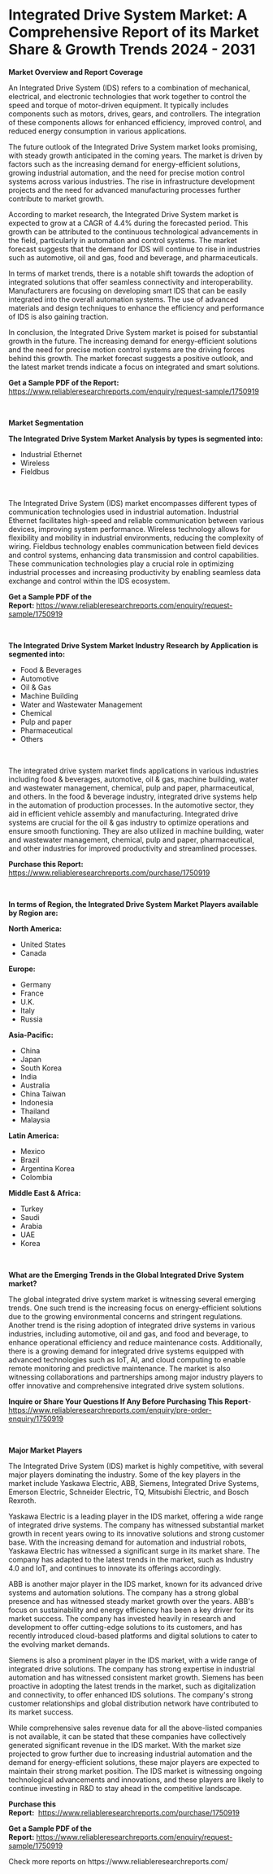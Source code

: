 <p><h1>Integrated Drive System Market: A Comprehensive Report of its Market Share & Growth Trends 2024 - 2031</h1></p><p><strong>Market Overview and Report Coverage</strong></p>
<p><p>An Integrated Drive System (IDS) refers to a combination of mechanical, electrical, and electronic technologies that work together to control the speed and torque of motor-driven equipment. It typically includes components such as motors, drives, gears, and controllers. The integration of these components allows for enhanced efficiency, improved control, and reduced energy consumption in various applications.</p><p>The future outlook of the Integrated Drive System market looks promising, with steady growth anticipated in the coming years. The market is driven by factors such as the increasing demand for energy-efficient solutions, growing industrial automation, and the need for precise motion control systems across various industries. The rise in infrastructure development projects and the need for advanced manufacturing processes further contribute to market growth.</p><p>According to market research, the Integrated Drive System market is expected to grow at a CAGR of 4.4% during the forecasted period. This growth can be attributed to the continuous technological advancements in the field, particularly in automation and control systems. The market forecast suggests that the demand for IDS will continue to rise in industries such as automotive, oil and gas, food and beverage, and pharmaceuticals.</p><p>In terms of market trends, there is a notable shift towards the adoption of integrated solutions that offer seamless connectivity and interoperability. Manufacturers are focusing on developing smart IDS that can be easily integrated into the overall automation systems. The use of advanced materials and design techniques to enhance the efficiency and performance of IDS is also gaining traction.</p><p>In conclusion, the Integrated Drive System market is poised for substantial growth in the future. The increasing demand for energy-efficient solutions and the need for precise motion control systems are the driving forces behind this growth. The market forecast suggests a positive outlook, and the latest market trends indicate a focus on integrated and smart solutions.</p></p>
<p><strong>Get a Sample PDF of the Report:</strong> <a href="https://www.reliableresearchreports.com/enquiry/request-sample/1750919">https://www.reliableresearchreports.com/enquiry/request-sample/1750919</a></p>
<p>&nbsp;</p>
<p><strong>Market Segmentation</strong></p>
<p><strong>The Integrated Drive System Market Analysis by types is segmented into:</strong></p>
<p><ul><li>Industrial Ethernet</li><li>Wireless</li><li>Fieldbus</li></ul></p>
<p>&nbsp;</p>
<p><p>The Integrated Drive System (IDS) market encompasses different types of communication technologies used in industrial automation. Industrial Ethernet facilitates high-speed and reliable communication between various devices, improving system performance. Wireless technology allows for flexibility and mobility in industrial environments, reducing the complexity of wiring. Fieldbus technology enables communication between field devices and control systems, enhancing data transmission and control capabilities. These communication technologies play a crucial role in optimizing industrial processes and increasing productivity by enabling seamless data exchange and control within the IDS ecosystem.</p></p>
<p><strong>Get a Sample PDF of the Report:</strong>&nbsp;<a href="https://www.reliableresearchreports.com/enquiry/request-sample/1750919">https://www.reliableresearchreports.com/enquiry/request-sample/1750919</a></p>
<p>&nbsp;</p>
<p><strong>The Integrated Drive System Market Industry Research by Application is segmented into:</strong></p>
<p><ul><li>Food & Beverages</li><li>Automotive</li><li>Oil & Gas</li><li>Machine Building</li><li>Water and Wastewater Management</li><li>Chemical</li><li>Pulp and paper</li><li>Pharmaceutical</li><li>Others</li></ul></p>
<p>&nbsp;</p>
<p><p>The integrated drive system market finds applications in various industries including food & beverages, automotive, oil & gas, machine building, water and wastewater management, chemical, pulp and paper, pharmaceutical, and others. In the food & beverage industry, integrated drive systems help in the automation of production processes. In the automotive sector, they aid in efficient vehicle assembly and manufacturing. Integrated drive systems are crucial for the oil & gas industry to optimize operations and ensure smooth functioning. They are also utilized in machine building, water and wastewater management, chemical, pulp and paper, pharmaceutical, and other industries for improved productivity and streamlined processes.</p></p>
<p><strong>Purchase this Report:</strong>&nbsp; <a href="https://www.reliableresearchreports.com/purchase/1750919">https://www.reliableresearchreports.com/purchase/1750919</a></p>
<p>&nbsp;</p>
<p><strong>In terms of Region, the Integrated Drive System Market Players available by Region are:</strong></p>
<p>
    <p> <strong> North America: </strong>
        <ul>
            <li>United States</li>
            <li>Canada</li>
        </ul>
        </p> 
    <p> <strong> Europe: </strong>
        <ul>
            <li>Germany</li>
            <li>France</li>
            <li>U.K.</li>
            <li>Italy</li>
            <li>Russia</li>
        </ul>
        </p> 
    <p> <strong> Asia-Pacific: </strong>
        <ul>
            <li>China</li>
            <li>Japan</li>
            <li>South Korea</li>
            <li>India</li>
            <li>Australia</li>
            <li>China Taiwan</li>
            <li>Indonesia</li>
            <li>Thailand</li>
            <li>Malaysia</li>
        </ul>
        </p> 
    <p> <strong> Latin America: </strong>
        <ul>
            <li>Mexico</li>
            <li>Brazil</li>
            <li>Argentina Korea</li>
            <li>Colombia</li>
        </ul>
        </p> 
    <p> <strong> Middle East & Africa: </strong>
        <ul>
            <li>Turkey</li>
            <li>Saudi</li>
            <li>Arabia</li>
            <li>UAE</li>
            <li>Korea</li>
        </ul>
    </p>
    </p>
<p>&nbsp;</p>
<p><strong>What are the Emerging Trends in the Global Integrated Drive System market?</strong></p>
<p><p>The global integrated drive system market is witnessing several emerging trends. One such trend is the increasing focus on energy-efficient solutions due to the growing environmental concerns and stringent regulations. Another trend is the rising adoption of integrated drive systems in various industries, including automotive, oil and gas, and food and beverage, to enhance operational efficiency and reduce maintenance costs. Additionally, there is a growing demand for integrated drive systems equipped with advanced technologies such as IoT, AI, and cloud computing to enable remote monitoring and predictive maintenance. The market is also witnessing collaborations and partnerships among major industry players to offer innovative and comprehensive integrated drive system solutions.</p></p>
<p><strong>Inquire or Share Your Questions If Any Before Purchasing This Report</strong>- <a href="https://www.reliableresearchreports.com/enquiry/pre-order-enquiry/1750919">https://www.reliableresearchreports.com/enquiry/pre-order-enquiry/1750919</a></p>
<p>&nbsp;</p>
<p><strong>Major Market Players</strong></p>
<p><p>The Integrated Drive System (IDS) market is highly competitive, with several major players dominating the industry. Some of the key players in the market include Yaskawa Electric, ABB, Siemens, Integrated Drive Systems, Emerson Electric, Schneider Electric, TQ, Mitsubishi Electric, and Bosch Rexroth.</p><p>Yaskawa Electric is a leading player in the IDS market, offering a wide range of integrated drive systems. The company has witnessed substantial market growth in recent years owing to its innovative solutions and strong customer base. With the increasing demand for automation and industrial robots, Yaskawa Electric has witnessed a significant surge in its market share. The company has adapted to the latest trends in the market, such as Industry 4.0 and IoT, and continues to innovate its offerings accordingly.</p><p>ABB is another major player in the IDS market, known for its advanced drive systems and automation solutions. The company has a strong global presence and has witnessed steady market growth over the years. ABB's focus on sustainability and energy efficiency has been a key driver for its market success. The company has invested heavily in research and development to offer cutting-edge solutions to its customers, and has recently introduced cloud-based platforms and digital solutions to cater to the evolving market demands.</p><p>Siemens is also a prominent player in the IDS market, with a wide range of integrated drive solutions. The company has strong expertise in industrial automation and has witnessed consistent market growth. Siemens has been proactive in adopting the latest trends in the market, such as digitalization and connectivity, to offer enhanced IDS solutions. The company's strong customer relationships and global distribution network have contributed to its market success.</p><p>While comprehensive sales revenue data for all the above-listed companies is not available, it can be stated that these companies have collectively generated significant revenue in the IDS market. With the market size projected to grow further due to increasing industrial automation and the demand for energy-efficient solutions, these major players are expected to maintain their strong market position. The IDS market is witnessing ongoing technological advancements and innovations, and these players are likely to continue investing in R&D to stay ahead in the competitive landscape.</p></p>
<p><strong>Purchase this Report:</strong>&nbsp;&nbsp;<a href="https://www.reliableresearchreports.com/purchase/1750919">https://www.reliableresearchreports.com/purchase/1750919</a></p>
<p></p>
<p><strong>Get a Sample PDF of the Report:</strong>&nbsp;<a href="https://www.reliableresearchreports.com/enquiry/request-sample/1750919">https://www.reliableresearchreports.com/enquiry/request-sample/1750919</a></p>
<p>Check more reports on https://www.reliableresearchreports.com/</p>